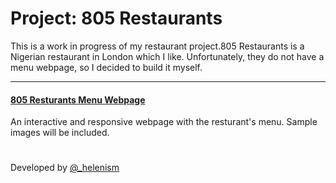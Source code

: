# Project: 805 Restaurants

This is a work in progress of my restaurant project.805 Restaurants is a Nigerian restaurant in London which I like. Unfortunately, they do not have a menu webpage, so I decided to build it myself.
<hr>

#### [805 Resturants Menu Webpage](https://github.com/helenism/project-restaurant/blob/master/805-menu.html)
An interactive and responsive webpage with the resturant's menu. Sample images will be included.

#
Developed by [@_helenism](https://twitter.com/_helenism)
